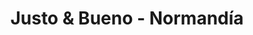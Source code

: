 ---
title: "Justo & Bueno - Normandía"
url: /soledad/justo-und-bueno-normandia/
shop: supermercado
---
